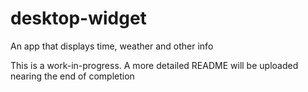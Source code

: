 # desktop-widget
An app that displays time, weather and other info 

This is a work-in-progress. A more detailed README will be uploaded nearing the end of completion